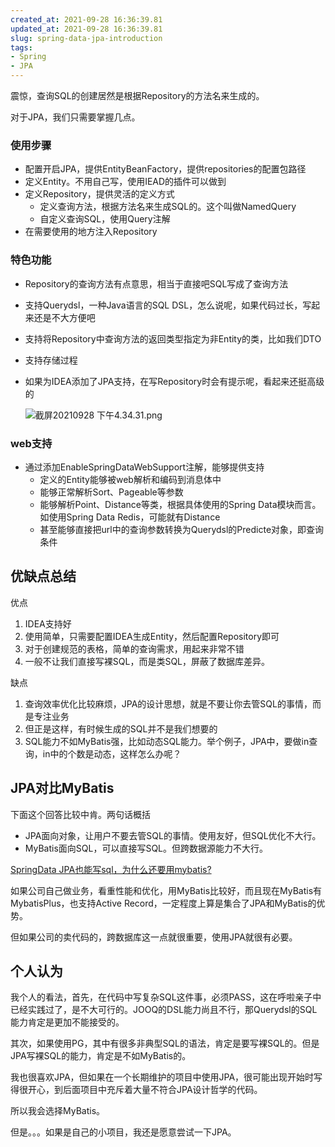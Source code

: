 ```yaml
---
created_at: 2021-09-28 16:36:39.81
updated_at: 2021-09-28 16:36:39.81
slug: spring-data-jpa-introduction
tags: 
- Spring
- JPA
---
```


震惊，查询SQL的创建居然是根据Repository的方法名来生成的。

对于JPA，我们只需要掌握几点。

<!-- more -->

### 使用步骤

- 配置开启JPA，提供EntityBeanFactory，提供repositories的配置包路径
- 定义Entity。不用自己写，使用IEAD的插件可以做到
- 定义Repository，提供灵活的定义方式
    - 定义查询方法，根据方法名来生成SQL的。这个叫做NamedQuery
    - 自定义查询SQL，使用Query注解
- 在需要使用的地方注入Repository

### 特色功能

- Repository的查询方法有点意思，相当于直接吧SQL写成了查询方法
- 支持Querydsl，一种Java语言的SQL DSL，怎么说呢，如果代码过长，写起来还是不大方便吧
- 支持将Repository中查询方法的返回类型指定为非Entity的类，比如我们DTO
- 支持存储过程
- 如果为IDEA添加了JPA支持，在写Repository时会有提示呢，看起来还挺高级的

    ![截屏20210928 下午4.34.31.png](https://gdz.oss-cn-shenzhen.aliyuncs.com/halo/%E6%88%AA%E5%B1%8F2021-09-28%20%E4%B8%8B%E5%8D%884.34.31_1632818107252.png)

### web支持

- 通过添加EnableSpringDataWebSupport注解，能够提供支持
    - 定义的Entity能够被web解析和编码到消息体中
    - 能够正常解析Sort、Pageable等参数
    - 能够解析Point、Distance等类，根据具体使用的Spring Data模块而言。如使用Spring Data Redis，可能就有Distance
    - 甚至能够直接把url中的查询参数转换为Querydsl的Predicte对象，即查询条件

## 优缺点总结

优点

1. IDEA支持好
2. 使用简单，只需要配置IDEA生成Entity，然后配置Repository即可
3. 对于创建规范的表格，简单的查询需求，用起来非常不错
4. 一般不让我们直接写裸SQL，而是类SQL，屏蔽了数据库差异。

缺点

1. 查询效率优化比较麻烦，JPA的设计思想，就是不要让你去管SQL的事情，而是专注业务
2. 但正是这样，有时候生成的SQL并不是我们想要的
3. SQL能力不如MyBatis强，比如动态SQL能力。举个例子，JPA中，要做in查询，in中的个数是动态，这样怎么办呢？

## JPA对比MyBatis

下面这个回答比较中肯。两句话概括

- JPA面向对象，让用户不要去管SQL的事情。使用友好，但SQL优化不大行。
- MyBatis面向SQL，可以直接写SQL。但跨数据源能力不大行。

[SpringData JPA也能写sql，为什么还要用mybatis?](https://www.zhihu.com/question/348496459/answer/842120407)

如果公司自己做业务，看重性能和优化，用MyBatis比较好，而且现在MyBatis有MybatisPlus，也支持Active Record，一定程度上算是集合了JPA和MyBatis的优势。

但如果公司的卖代码的，跨数据库这一点就很重要，使用JPA就很有必要。

## 个人认为

我个人的看法，首先，在代码中写复杂SQL这件事，必须PASS，这在呼啦亲子中已经实践过了，是不大可行的。JOOQ的DSL能力尚且不行，那Querydsl的SQL能力肯定是更加不能接受的。

其次，如果使用PG，其中有很多非典型SQL的语法，肯定是要写裸SQL的。但是JPA写裸SQL的能力，肯定是不如MyBatis的。

我也很喜欢JPA，但如果在一个长期维护的项目中使用JPA，很可能出现开始时写得很开心，到后面项目中充斥着大量不符合JPA设计哲学的代码。

所以我会选择MyBatis。

但是。。。如果是自己的小项目，我还是愿意尝试一下JPA。